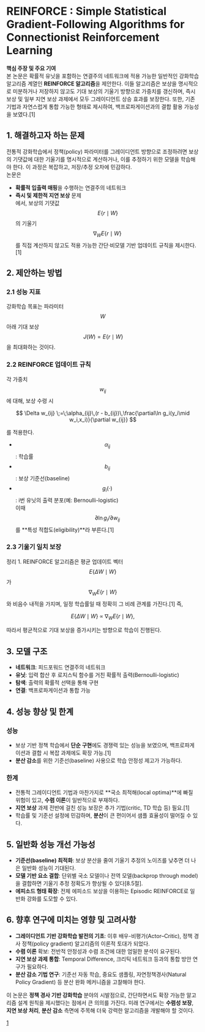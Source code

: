 # REINFORCE : Simple Statistical Gradient-Following Algorithms for Connectionist Reinforcement Learning

**핵심 주장 및 주요 기여**  
본 논문은 확률적 유닛을 포함하는 연결주의 네트워크에 적용 가능한 일반적인 강화학습 알고리즘 계열인 **REINFORCE 알고리즘**을 제안한다. 이들 알고리즘은 보상을 명시적으로 미분하거나 저장하지 않고도 기대 보상의 기울기 방향으로 가중치를 갱신하며, 즉시 보상 및 일부 지연 보상 과제에서 모두 그레이디언트 상승 효과를 보장한다. 또한, 기존 기법과 자연스럽게 통합 가능한 형태로 제시하여, 백프로파게이션과의 결합 활용 가능성을 보였다.[1]

## 1. 해결하고자 하는 문제  
전통적 강화학습에서 정책(policy) 파라미터를 그레이디언트 방향으로 조정하려면 보상의 기댓값에 대한 기울기를 명시적으로 계산하거나, 이를 추정하기 위한 모델을 학습해야 한다. 이 과정은 복잡하고, 저장/추정 오차에 민감하다.  
논문은  
- **확률적 입출력 매핑**을 수행하는 연결주의 네트워크  
- **즉시 및 제한적 지연 보상** 문제  
에서, 보상의 기댓값 $$\,E\{r\mid W\}$$의 기울기 $$\nabla_W E\{r\mid W\}$$를 직접 계산하지 않고도 적용 가능한 간단·비모델 기반 업데이트 규칙을 제시한다.[1]

## 2. 제안하는 방법  
### 2.1 성능 지표  
강화학습 목표는 파라미터 $$W$$ 아래 기대 보상 $$\,J(W)=E\{r\mid W\}$$을 최대화하는 것이다.  

### 2.2 REINFORCE 업데이트 규칙  
각 가중치 $$w_{ij}$$에 대해, 보상 수령 시  

$$
\Delta w_{ij} \;=\;\alpha_{ij}\,(r - b_{ij})\,\frac{\partial\ln g_i(y_i\mid w_i,x_i)}{\partial w_{ij}}
$$  

를 적용한다.  
- $$\alpha_{ij}$$: 학습률  
- $$b_{ij}$$: 보상 기준선(baseline)  
- $$g_i(\cdot)$$: i번 유닛의 출력 분포(예: Bernoulli-logistic)  
이때 $$\partial\ln g_i/\partial w_{ij}$$를 **특성 적합도(eligibility)**라 부른다.[1]

### 2.3 기울기 일치 보장  
정리 1. REINFORCE 알고리즘은 평균 업데이트 벡터 $$E\{\Delta W\mid W\}$$가 $$\nabla_W E\{r\mid W\}$$와 비음수 내적을 가지며, 일정 학습률일 때 정확히 그 비례 관계를 가진다.[1]
즉,  

$$
E\{\Delta W\mid W\}\;\propto\;\nabla_W E\{r\mid W\},
$$  

따라서 평균적으로 기대 보상을 증가시키는 방향으로 학습이 진행된다.

## 3. 모델 구조  
- **네트워크**: 피드포워드 연결주의 네트워크  
- **유닛**: 입력 합산 후 로지스틱 함수를 거친 확률적 출력(Bernoulli-logistic)  
- **탐색**: 출력의 확률적 선택을 통해 구현  
- **연결**: 백프로파게이션과 통합 가능  

## 4. 성능 향상 및 한계  
### 성능  
- 보상 기반 정책 학습에서 **단순 구현**에도 경쟁력 있는 성능을 보였으며, 백프로파게이션과 결합 시 복잡 과제에도 확장 가능.[1]
- **분산 감소**를 위한 기준선(baseline) 사용으로 학습 안정성 제고가 가능하다.  

### 한계  
- 전통적 그레이디언트 기법과 마찬가지로 **국소 최적해(local optima)**에 빠질 위험이 있고, **수렴 이론**이 일반적으로 부재하다.  
- **지연 보상** 과제 전반에 걸친 성능 보장은 추가 기법(critic, TD 학습 등) 필요.[1]
- 학습률 및 기준선 설정에 민감하며, **분산**이 큰 편이어서 샘플 효율성이 떨어질 수 있다.

## 5. 일반화 성능 개선 가능성  
- **기준선(baseline) 최적화**: 보상 분산을 줄여 기울기 추정의 노이즈를 낮추면 더 나은 일반화 성능이 기대된다.  
- **모델 기반 요소 결합**: 단위별 국소 모델이나 전역 모델(backprop through model)을 결합하면 기울기 추정 정확도가 향상될 수 있다[8.5절].  
- **에피소드 형태 확장**: 전체 에피소드 보상을 이용하는 Episodic REINFORCE로 일반화 강화를 도모할 수 있다.  

## 6. 향후 연구에 미치는 영향 및 고려사항  
- **그레이디언트 기반 강화학습 발전의 기초**: 이후 배우-비평가(Actor–Critic), 정책 경사 정책(policy gradient) 알고리즘의 이론적 토대가 되었다.  
- **수렴 이론** 확보: 전반적 안정성과 수렴 조건에 대한 엄밀한 분석이 요구된다.  
- **지연 보상 과제 통합**: Temporal Difference, 크리틱 네트워크 등과의 통합 방안 연구가 필요하다.  
- **분산 감소 기법 연구**: 기준선 자동 학습, 중요도 샘플링, 자연정책경사(Natural Policy Gradient) 등 분산 완화 메커니즘을 고찰해야 한다.  

이 논문은 **정책 경사 기반 강화학습** 분야의 시발점으로, 간단하면서도 확장 가능한 알고리즘 설계 원칙을 제시했다는 점에서 큰 의의를 가진다. 미래 연구에서는 **수렴성 보장**, **지연 보상 처리**, **분산 감소** 측면에 주목해 더욱 강력한 알고리즘을 개발해야 할 것이다.

[1](https://ppl-ai-file-upload.s3.amazonaws.com/web/direct-files/attachments/65988149/0ff94488-66ce-4aac-bd0c-7c37f153901a/BF00992696.pdf)

